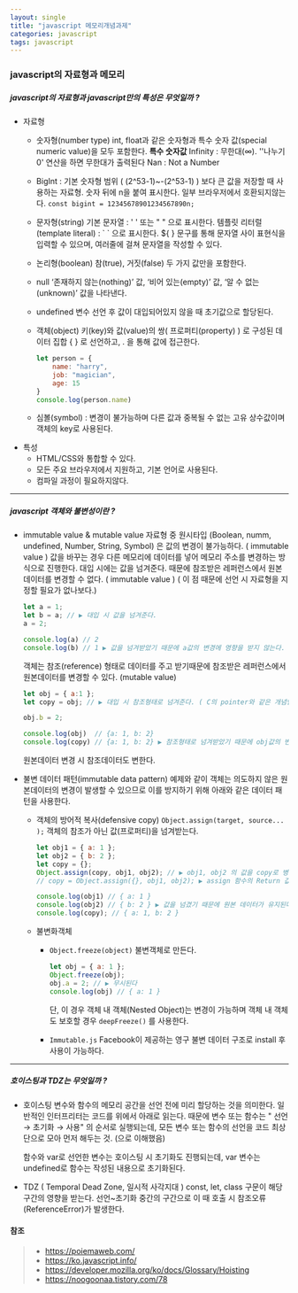 ```yaml
---
layout: single
title: "javascript 메모리개념과제"
categories: javascript
tags: javascript
---
```


### javascript의 자료형과 메모리 

##### javascript의 자료형과 javascript만의 특성은 무엇일까 ? 

* 자료형

  * 숫자형(number type)
    int, float과 같은 숫자형과 특수 숫자 값(special numeric value)을 모두 포함한다.
    **특수 숫자값**
    Infinity : 무한대(∞). ''나누기 0' 연산을 하면 무한대가 출력된다
    Nan : Not a Number
  
  * BigInt : 기본 숫자형 범위 ( (2^53-1)~-(2^53-1) ) 보다 큰 값을 저장할 때 사용하는 자료형. 숫자 뒤에 n을 붙여 표시한다.  일부 브라우저에서 호환되지않는다.
  `const bigint = 12345678901234567890n;` 

  - 문자형(string) 
  기본 문자열 : ' ' 또는 " " 으로 표시한다.
    템플릿 리터럴(template literal) : \` \` 으로 표시한다.  ${ } 문구를 통해 문자열 사이 표현식을 입력할 수 있으며, 여러줄에 걸쳐 문자열을 작성할 수 있다.

  - 논리형(boolean)
    참(true), 거짓(false) 두 가지 값만을 포함한다.
    
  - null
    ‘존재하지 않는(nothing)’ 값, ‘비어 있는(empty)’ 값, ‘알 수 없는(unknown)’ 값을 나타낸다. 
    
  - undefined
    변수 선언 후 값이 대입되어있지 않을 때 초기값으로 할당된다.
    
  - 객체(object)
    키(key)와 값(value)의 쌍( 프로퍼티(property) ) 로 구성된 데이터 집합
    { } 로 선언하고, . 을 통해 값에 접근한다.
  
    ```javascript
    let person = {
        name: "harry",
        job: "magician",
        age: 15
    }
    console.log(person.name)
    ```
    
  - 심볼(symbol) : 변경이 불가능하며 다른 값과 중복될 수 없는 고유 상수값이며 객체의 key로 사용된다.

- 특성
  - HTML/CSS와 통합할 수 있다.
  - 모든 주요 브라우저에서 지원하고, 기본 언어로 사용된다.
  - 컴파일 과정이 필요하지않다.

------

##### javascript 객체와 불변성이란 ? 

- immutable value & mutable value
  자료형 중 원시타입 (Boolean, numm, undefined, Number, String, Symbol) 은 값의 변경이 불가능하다. ( immutable value )
  값을 바꾸는 경우 다른 메모리에 데이터를 넣어 메모리 주소를 변경하는 방식으로 진행한다.
  대입 시에는 값을 넘겨준다. 때문에 참조받은 레퍼런스에서 원본데이터를 변경할 수 없다. ( immutable value ) ( 이 점 때문에 선언 시 자료형을 지정할 필요가 없나보다.)

  ```javascript
  let a = 1;
  let b = a; // ▶ 대입 시 값을 넘겨준다.
  a = 2;
  
  console.log(a) // 2
  console.log(b) // 1 ▶ 값을 넘겨받았기 때문에 a값의 변경에 영향을 받지 않는다.
  ```

  객체는 참조(reference) 형태로 데이터를 주고 받기때문에 참조받은 레퍼런스에서 원본데이터를 변경할 수 있다.  (mutable value) 

  ```javascript
  let obj = { a:1 };
  let copy = obj; // ▶ 대입 시 참조형태로 넘겨준다. ( C의 pointer와 같은 개념인것같다. )
  
  obj.b = 2;
  
  console.log(obj)  // {a: 1, b: 2}
  console.log(copy) // {a: 1, b: 2} ▶ 참조형태로 넘겨받았기 때문에 obj값의 변경에 영향을 받는다.
  ```

  원본데이터 변경 시 참조데이터도 변한다.

- 불변 데이터 패턴(immutable data pattern)
  예제와 같이 객체는 의도하지 않은 원본데이터의 변경이 발생할 수 있으므로 이를 방지하기 위해 아래와 같은 데이터 패턴을 사용한다.

  - 객체의 방어적 복사(defensive copy)
    `Object.assign(target, source... );`
    객체의 참조가 아닌 값(프로퍼티)을 넘겨받는다.

    ```javascript
    let obj1 = { a: 1 };
    let obj2 = { b: 2 };
    let copy = {};
    Object.assign(copy, obj1, obj2); // ▶ obj1, obj2 의 값을 copy로 병합하여 넘겨받는다.
    // copy = Object.assign({}, obj1, obj2); ▶ assign 함수의 Return 값도 복사결과의 객체이기때문에 이렇게 사용할 수도 있다.
    
    console.log(obj1) // { a: 1 } 
    console.log(obj2) // { b: 2 } ▶ 값을 넘겼기 때문에 원본 데이터가 유지된다.
    console.log(copy); // { a: 1, b: 2 }
    ```


  - 불변화객체

    - `Object.freeze(object)` 
      불변객체로 만든다.

      ```javascript
      let obj = { a: 1 };
      Object.freeze(obj);
      obj.a = 2; // ▶ 무시된다
      console.log(obj) // { a: 1 }
      ```

      단, 이 경우 객체 내 객체(Nested Object)는 변경이 가능하며 객체 내 객체도 보호할 경우 `deepFreeze()` 를 사용한다.

    - `Immutable.js`
      Facebook이 제공하는 영구 불변 데이터 구조로 install 후 사용이 가능하다.

-----

##### 호이스팅과 TDZ는 무엇일까 ?

- 호이스팅
  변수와 함수의 메모리 공간을 선언 전에 미리 할당하는 것을 의미한다.
  일반적인 인터프리터는 코드를 위에서 아래로 읽는다. 때문에 변수 또는 함수는 " 선언 → 초기화 → 사용" 의 순서로 실행되는데, 모든 변수 또는 함수의 선언을 코드 최상단으로 모아 먼저 해두는 것. (으로 이해했음)

  함수와 var로 선언한 변수는 호이스팅 시 초기화도 진행되는데, var 변수는 undefined로 함수는 작성된 내용으로 초기화된다.

- TDZ ( Temporal Dead Zone, 일시적 사각지대 )
  const, let, class 구문이 해당 구간의 영향을 받는다. 선언~초기화 중간의 구간으로 이 때 호출 시 참조오류(ReferenceError)가 발생한다.



#### 참조

> - https://poiemaweb.com/
> - https://ko.javascript.info/
> - https://developer.mozilla.org/ko/docs/Glossary/Hoisting
> - https://noogoonaa.tistory.com/78